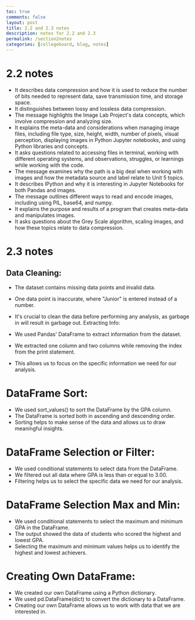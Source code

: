```yaml
---
toc: true
comments: false
layout: post
title: 2.2 and 2.3 notes
description: notes for 2.2 and 2.3
permalink: /section2notes
categories: [collegeboard, blog, notes] 
---
```


# 2.2 notes

- It describes data compression and how it is used to reduce the number of bits needed to represent data, save transmission time, and storage space.
- It distinguishes between lossy and lossless data compression.
- The message highlights the Image Lab Project's data concepts, which involve compression and analyzing size.
- It explains the meta-data and considerations when managing image files, including file type, size, height, width, number of pixels, visual perception, displaying images in Python Jupyter notebooks, and using Python libraries and concepts.
- It asks questions related to accessing files in terminal, working with different operating systems, and observations, struggles, or learnings while working with the code.
- The message examines why the path is a big deal when working with images and how the metadata source and label relate to Unit 5 topics.
- It describes IPython and why it is interesting in Jupyter Notebooks for both Pandas and images.
- The message outlines different ways to read and encode images, including using PIL, base64, and numpy.
- It explains the purpose and results of a program that creates meta-data and manipulates images.
- It asks questions about the Grey Scale algorithm, scaling images, and how these topics relate to data compression.

# 2.3 notes

## Data Cleaning:

- The dataset contains missing data points and invalid data.
- One data point is inaccurate, where "Junior" is entered instead of a number.
- It's crucial to clean the data before performing any analysis, as garbage in will result in garbage out.
Extracting Info:

- We used Pandas' DataFrame to extract information from the dataset.
- We extracted one column and two columns while removing the index from the print statement.
- This allows us to focus on the specific information we need for our analysis.

# DataFrame Sort:

- We used sort_values() to sort the DataFrame by the GPA column.
- The DataFrame is sorted both in ascending and descending order.
- Sorting helps to make sense of the data and allows us to draw meaningful insights.

# DataFrame Selection or Filter:

- We used conditional statements to select data from the DataFrame.
- We filtered out all data where GPA is less than or equal to 3.00.
- Filtering helps us to select the specific data we need for our analysis.

# DataFrame Selection Max and Min:

- We used conditional statements to select the maximum and minimum GPA in the DataFrame.
- The output showed the data of students who scored the highest and lowest GPA.
- Selecting the maximum and minimum values helps us to identify the highest and lowest achievers.

# Creating Own DataFrame:

- We created our own DataFrame using a Python dictionary.
- We used pd.DataFrame(dict) to convert the dictionary to a DataFrame.
- Creating our own DataFrame allows us to work with data that we are interested in.
